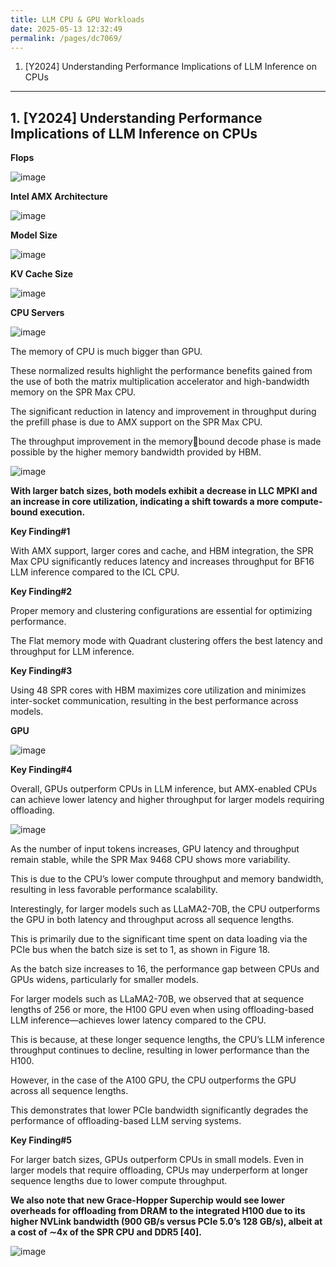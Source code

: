 ```yaml
---
title: LLM CPU & GPU Workloads
date: 2025-05-13 12:32:49
permalink: /pages/dc7069/
---
```


1. [Y2024] Understanding Performance Implications of LLM Inference on CPUs

---

## 1. [Y2024] Understanding Performance Implications of LLM Inference on CPUs

**Flops**

![image](https://github.com/user-attachments/assets/43b30c0a-14ac-4239-9cd1-61c65fb0d21f)

**Intel AMX Architecture**

![image](https://github.com/user-attachments/assets/fe5d81c7-97bc-4029-ac73-118328ae5e6a)


**Model Size**

![image](https://github.com/user-attachments/assets/b5dbd3ab-f3e0-4772-a8c8-eb43bc777afa)

**KV Cache Size**

![image](https://github.com/user-attachments/assets/1d7eabab-388f-4cd8-b7aa-9351dc79420e)

**CPU Servers**

![image](https://github.com/user-attachments/assets/3d5b683a-86d2-4fff-9093-8322c3448027)

The memory of CPU is much bigger than GPU.

These normalized results highlight the performance benefits gained from the use of both the matrix multiplication accelerator and high-bandwidth memory on the SPR Max CPU.

The significant reduction in latency and improvement in throughput during the prefill phase is due to AMX support on the SPR Max CPU.

The throughput improvement in the memorybound decode phase is made possible by the higher memory bandwidth provided by HBM.

![image](https://github.com/user-attachments/assets/c75e9230-f6c0-4087-b349-e563d3f4ebb5)

**With larger batch sizes, both models exhibit a decrease in LLC MPKI and an increase in core utilization, indicating a shift towards a more compute-bound execution.**


**Key Finding#1**

With AMX support, larger cores and cache, and HBM integration, the SPR Max CPU significantly reduces latency and increases throughput for BF16 LLM inference compared to the ICL CPU.

**Key Finding#2**

Proper memory and clustering configurations are essential for optimizing performance.

The Flat memory mode with Quadrant clustering offers the best latency and throughput for LLM inference.

**Key Finding#3**

Using 48 SPR cores with HBM maximizes core utilization and minimizes inter-socket communication,
resulting in the best performance across models.


**GPU**

![image](https://github.com/user-attachments/assets/98d80cd2-4d22-448a-bda7-48cd7be9cc7d)

**Key Finding#4**

Overall, GPUs outperform CPUs in LLM inference, but AMX-enabled CPUs can achieve lower latency and higher throughput for larger models requiring offloading.

![image](https://github.com/user-attachments/assets/ac3a7b7d-ebc3-4a9f-8c13-a113f04bd62b)

As the number of input tokens increases, GPU latency and throughput remain stable, while the SPR Max 9468 CPU shows more variability.

This is due to the CPU’s lower compute throughput and memory bandwidth, resulting in less favorable performance scalability.

Interestingly, for larger models such as LLaMA2-70B, the CPU outperforms the GPU in both latency and throughput across all sequence lengths.

This is primarily due to the significant time spent on data loading via the PCIe bus when the batch size is set to 1, as shown in Figure 18.

As the batch size increases to 16, the performance gap between CPUs and GPUs widens, particularly for smaller models.

For larger models such as LLaMA2-70B, we observed that at sequence lengths of 256 or more, the H100 GPU even when using offloading-based LLM inference—achieves lower latency compared to the CPU.

This is because, at these longer sequence lengths, the CPU’s LLM inference throughput continues to decline, resulting in lower performance than the H100.

However, in the case of the A100 GPU, the CPU outperforms the GPU across all sequence lengths.

This demonstrates that lower PCIe bandwidth significantly degrades the performance of offloading-based LLM serving systems.

**Key Finding#5**

For larger batch sizes, GPUs outperform CPUs in small models. Even in larger models that require offloading, CPUs may underperform at longer sequence lengths due to lower compute throughput.

**We also note that new Grace-Hopper Superchip would see lower overheads for offloading from DRAM to the integrated H100 due to its higher NVLink bandwidth (900 GB/s versus PCIe 5.0’s 128 GB/s), albeit at a cost of ∼4x of the SPR CPU
and DDR5 [40].**

![image](https://github.com/user-attachments/assets/54409207-cc8b-48aa-b0c5-67365acf1b4e)



